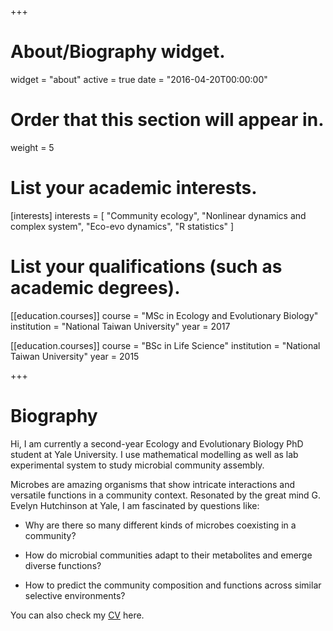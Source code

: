 +++
# About/Biography widget.
widget = "about"
active = true
date = "2016-04-20T00:00:00"

# Order that this section will appear in.
weight = 5

# List your academic interests.
[interests]
  interests = [
    "Community ecology",
    "Nonlinear dynamics and complex system",
    "Eco-evo dynamics",
    "R statistics"
  ]

# List your qualifications (such as academic degrees).
[[education.courses]]
  course = "MSc in Ecology and Evolutionary Biology"
  institution = "National Taiwan University"
  year = 2017

[[education.courses]]
  course = "BSc in Life Science"
  institution = "National Taiwan University"
  year = 2015

+++

# Biography

Hi, I am currently a second-year Ecology and Evolutionary Biology PhD student at Yale University. I use mathematical modelling as well as lab experimental system to study microbial community assembly. 

Microbes are amazing organisms that show intricate interactions and versatile functions in a community context. Resonated by the great mind G. Evelyn Hutchinson at Yale, I am fascinated by questions like: 

- Why are there so many different kinds of microbes coexisting in a community?

- How do microbial communities adapt to their metabolites and emerge diverse functions?

- How to predict the community composition and functions across similar selective environments?

You can also check my [CV](/pdf/cyc-rmarkdown-cv.pdf) here.




